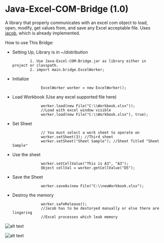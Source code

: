 Java-Excel-COM-Bridge (1.0)
=====================


A library that properly communicates with an excel com object to load, open, modify, get values from, and save any Excel acceptable file. Uses [jacob], which is already implemented.


 How to use This Bridge:

 - Setting Up, Library is in ~/distribution

               1. Use Java-Excel-COM-Bridge.jar as library either in project or classpath. 
               2. import main.bridge.ExcelWorker;

 - Initialize

                    ExcelWorker worker = new ExcelWorker();
                    
 - Load Workbook (Use any excel supported file here)

                    worker.load(new File("C:\\Workbook.xlsx"));
                    //Load with excel window visible 
                    worker.load(new File("C:\\Workbook.xlsx"), true);
                    
 - Set Sheet     

                    // You must select a work sheet to operate on
                    worker.setSheet(3); //Third sheet
                    worker.setSheet("Sheet Sample"); //Sheet Titled "Sheet Sample"
 - Use the sheet

                    worker.setCellValue("This is A3", "A3");
                    Object cellVal = worker.getCellValue("D5");
                    
 - Save the Sheet

                    worker.saveAs(new File("C:\\newWorkbook.xlsx");
                    
 - Destroy the memory

                    worker.safeRelease();
                    //Jacob has to be destoryed manually or else there are lingering
                    //Excel processes which leak memory

![alt text](http://i.imgur.com/b3FuvgU.png, "Data Diagram")

![alt text](http://www.brotherlykicks.com/pics/Untitled%20Diagram%20(1).png, "Speed Test")

[jacob]:http://danadler.com/jacob/
